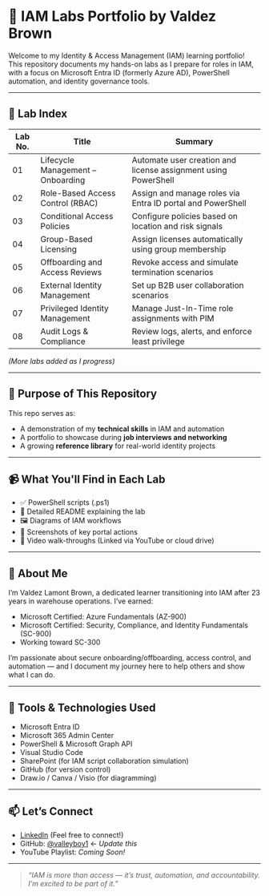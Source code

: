 # 🔐 IAM Labs Portfolio by Valdez Brown

Welcome to my Identity & Access Management (IAM) learning portfolio! This repository documents my hands-on labs as I prepare for roles in IAM, with a focus on Microsoft Entra ID (formerly Azure AD), PowerShell automation, and identity governance tools.

---

## 📁 Lab Index

| Lab No. | Title                           | Summary                               |
|--------|----------------------------------|----------------------------------------|
| 01     | Lifecycle Management – Onboarding | Automate user creation and license assignment using PowerShell |
| 02     | Role-Based Access Control (RBAC) | Assign and manage roles via Entra ID portal and PowerShell     |
| 03     | Conditional Access Policies      | Configure policies based on location and risk signals          |
| 04     | Group-Based Licensing            | Assign licenses automatically using group membership           |
| 05     | Offboarding and Access Reviews   | Revoke access and simulate termination scenarios               |
| 06     | External Identity Management     | Set up B2B user collaboration scenarios                        |
| 07     | Privileged Identity Management   | Manage Just-In-Time role assignments with PIM                  |
| 08     | Audit Logs & Compliance          | Review logs, alerts, and enforce least privilege               |

_(More labs added as I progress)_

---

## 🎯 Purpose of This Repository

This repo serves as:
- A demonstration of my **technical skills** in IAM and automation
- A portfolio to showcase during **job interviews and networking**
- A growing **reference library** for real-world identity projects

---

## 📹 What You'll Find in Each Lab

- ✅ PowerShell scripts (.ps1)
- 🧾 Detailed README explaining the lab
- 🖼️ Diagrams of IAM workflows
- 📸 Screenshots of key portal actions
- 🎥 Video walk-throughs (Linked via YouTube or cloud drive)

---

## 💼 About Me

I’m Valdez Lamont Brown, a dedicated learner transitioning into IAM after 23 years in warehouse operations. I’ve earned:
- Microsoft Certified: Azure Fundamentals (AZ-900)
- Microsoft Certified: Security, Compliance, and Identity Fundamentals (SC-900)
- Working toward SC-300

I’m passionate about secure onboarding/offboarding, access control, and automation — and I document my journey here to help others and show what I can do.

---

## 🧠 Tools & Technologies Used

- Microsoft Entra ID
- Microsoft 365 Admin Center
- PowerShell & Microsoft Graph API
- Visual Studio Code
- SharePoint (for IAM script collaboration simulation)
- GitHub (for version control)
- Draw.io / Canva / Visio (for diagramming)

---

## 📫 Let’s Connect

- [LinkedIn](https://www.linkedin.com/in/valdez-brown-10442176/) (Feel free to connect!)
- GitHub: [@valleyboy1](https://github.com/valleyboy1) ← _Update this_
- YouTube Playlist: _Coming Soon!_

---

> _“IAM is more than access — it’s trust, automation, and accountability. I’m excited to be part of it.”_
